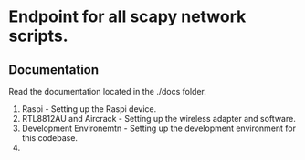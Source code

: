 # Endpoint for all scapy network scripts.

## Documentation
Read the documentation located in the ./docs folder.
1. Raspi - Setting up the Raspi device.
2. RTL8812AU and Aircrack - Setting up the wireless adapter and software.
3. Development Environemtn - Setting up the development environment for this codebase.
4. 